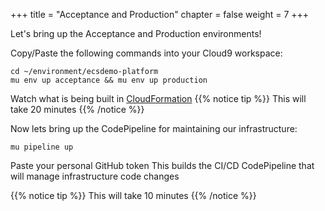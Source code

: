 +++
title = "Acceptance and Production"
chapter = false
weight = 7
+++

Let's bring up the Acceptance and Production environments!

Copy/Paste the following commands into your Cloud9 workspace:

```
cd ~/environment/ecsdemo-platform
mu env up acceptance && mu env up production
```
Watch what is being built in [CloudFormation](https://console.aws.amazon.com/cloudformation/home?region=us-east-1#/stacks)
{{% notice tip %}}
This will take 20 minutes
{{% /notice %}}

Now lets bring up the CodePipeline for maintaining our infrastructure:
```
mu pipeline up
```
Paste your personal GitHub token
This builds the CI/CD CodePipeline that will manage infrastructure code changes

{{% notice tip %}}
This will take 10 minutes
{{% /notice %}}

